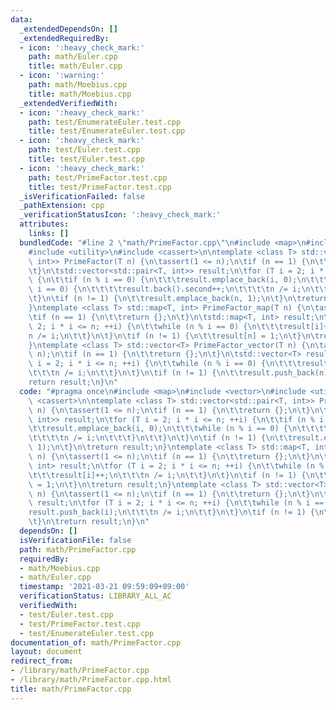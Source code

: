 ```yaml
---
data:
  _extendedDependsOn: []
  _extendedRequiredBy:
  - icon: ':heavy_check_mark:'
    path: math/Euler.cpp
    title: math/Euler.cpp
  - icon: ':warning:'
    path: math/Moebius.cpp
    title: math/Moebius.cpp
  _extendedVerifiedWith:
  - icon: ':heavy_check_mark:'
    path: test/EnumerateEuler.test.cpp
    title: test/EnumerateEuler.test.cpp
  - icon: ':heavy_check_mark:'
    path: test/Euler.test.cpp
    title: test/Euler.test.cpp
  - icon: ':heavy_check_mark:'
    path: test/PrimeFactor.test.cpp
    title: test/PrimeFactor.test.cpp
  _isVerificationFailed: false
  _pathExtension: cpp
  _verificationStatusIcon: ':heavy_check_mark:'
  attributes:
    links: []
  bundledCode: "#line 2 \"math/PrimeFactor.cpp\"\n#include <map>\n#include <vector>\n\
    #include <utility>\n#include <cassert>\n\ntemplate <class T> std::vector<std::pair<T,\
    \ int>> PrimeFactor(T n) {\n\tassert(1 <= n);\n\tif (n == 1) {\n\t\treturn {};\n\
    \t}\n\tstd::vector<std::pair<T, int>> result;\n\tfor (T i = 2; i * i <= n; ++i)\
    \ {\n\t\tif (n % i == 0) {\n\t\t\tresult.emplace_back(i, 0);\n\t\t\twhile (n %\
    \ i == 0) {\n\t\t\t\tresult.back().second++;\n\t\t\t\tn /= i;\n\t\t\t}\n\t\t}\n\
    \t}\n\tif (n != 1) {\n\t\tresult.emplace_back(n, 1);\n\t}\n\treturn result;\n\
    }\ntemplate <class T> std::map<T, int> PrimeFactor_map(T n) {\n\tassert(1 <= n);\n\
    \tif (n == 1) {\n\t\treturn {};\n\t}\n\tstd::map<T, int> result;\n\tfor (T i =\
    \ 2; i * i <= n; ++i) {\n\t\twhile (n % i == 0) {\n\t\t\tresult[i]++;\n\t\t\t\
    n /= i;\n\t\t}\n\t}\n\tif (n != 1) {\n\t\tresult[n] = 1;\n\t}\n\treturn result;\n\
    }\ntemplate <class T> std::vector<T> PrimeFactor_vector(T n) {\n\tassert(1 <=\
    \ n);\n\tif (n == 1) {\n\t\treturn {};\n\t}\n\tstd::vector<T> result;\n\tfor (T\
    \ i = 2; i * i <= n; ++i) {\n\t\twhile (n % i == 0) {\n\t\t\tresult.push_back(i);\n\
    \t\t\tn /= i;\n\t\t}\n\t}\n\tif (n != 1) {\n\t\tresult.push_back(n);\n\t}\n\t\
    return result;\n}\n"
  code: "#pragma once\n#include <map>\n#include <vector>\n#include <utility>\n#include\
    \ <cassert>\n\ntemplate <class T> std::vector<std::pair<T, int>> PrimeFactor(T\
    \ n) {\n\tassert(1 <= n);\n\tif (n == 1) {\n\t\treturn {};\n\t}\n\tstd::vector<std::pair<T,\
    \ int>> result;\n\tfor (T i = 2; i * i <= n; ++i) {\n\t\tif (n % i == 0) {\n\t\
    \t\tresult.emplace_back(i, 0);\n\t\t\twhile (n % i == 0) {\n\t\t\t\tresult.back().second++;\n\
    \t\t\t\tn /= i;\n\t\t\t}\n\t\t}\n\t}\n\tif (n != 1) {\n\t\tresult.emplace_back(n,\
    \ 1);\n\t}\n\treturn result;\n}\ntemplate <class T> std::map<T, int> PrimeFactor_map(T\
    \ n) {\n\tassert(1 <= n);\n\tif (n == 1) {\n\t\treturn {};\n\t}\n\tstd::map<T,\
    \ int> result;\n\tfor (T i = 2; i * i <= n; ++i) {\n\t\twhile (n % i == 0) {\n\
    \t\t\tresult[i]++;\n\t\t\tn /= i;\n\t\t}\n\t}\n\tif (n != 1) {\n\t\tresult[n]\
    \ = 1;\n\t}\n\treturn result;\n}\ntemplate <class T> std::vector<T> PrimeFactor_vector(T\
    \ n) {\n\tassert(1 <= n);\n\tif (n == 1) {\n\t\treturn {};\n\t}\n\tstd::vector<T>\
    \ result;\n\tfor (T i = 2; i * i <= n; ++i) {\n\t\twhile (n % i == 0) {\n\t\t\t\
    result.push_back(i);\n\t\t\tn /= i;\n\t\t}\n\t}\n\tif (n != 1) {\n\t\tresult.push_back(n);\n\
    \t}\n\treturn result;\n}\n"
  dependsOn: []
  isVerificationFile: false
  path: math/PrimeFactor.cpp
  requiredBy:
  - math/Moebius.cpp
  - math/Euler.cpp
  timestamp: '2021-03-21 09:59:09+09:00'
  verificationStatus: LIBRARY_ALL_AC
  verifiedWith:
  - test/Euler.test.cpp
  - test/PrimeFactor.test.cpp
  - test/EnumerateEuler.test.cpp
documentation_of: math/PrimeFactor.cpp
layout: document
redirect_from:
- /library/math/PrimeFactor.cpp
- /library/math/PrimeFactor.cpp.html
title: math/PrimeFactor.cpp
---
```

